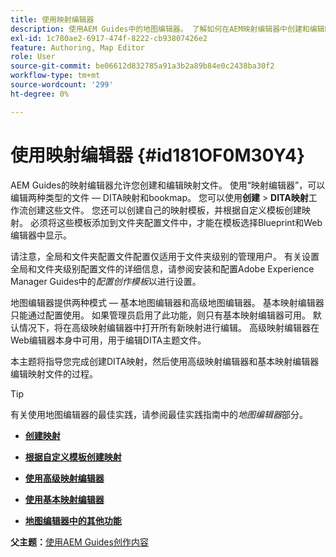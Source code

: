 ```yaml
---
title: 使用映射编辑器
description: 使用AEM Guides中的地图编辑器。 了解如何在AEM映射编辑器中创建和编辑映射文件。
exl-id: 1c780ae2-6917-474f-8222-cb93807426e2
feature: Authoring, Map Editor
role: User
source-git-commit: be06612d832785a91a3b2a89b84e0c2438ba30f2
workflow-type: tm+mt
source-wordcount: '299'
ht-degree: 0%

---
```


# 使用映射编辑器 {#id181OF0M30Y4}

AEM Guides的映射编辑器允许您创建和编辑映射文件。 使用“映射编辑器”，可以编辑两种类型的文件 — DITA映射和bookmap。 您可以使用&#x200B;**创建** \> **DITA映射**&#x200B;工作流创建这些文件。 您还可以创建自己的映射模板，并根据自定义模板创建映射。 必须将这些模板添加到文件夹配置文件中，才能在模板选择Blueprint和Web编辑器中显示。

请注意，全局和文件夹配置文件配置仅适用于文件夹级别的管理用户。 有关设置全局和文件夹级别配置文件的详细信息，请参阅安装和配置Adobe Experience Manager Guides中的&#x200B;*配置创作模板*&#x200B;以进行设置。

地图编辑器提供两种模式 — 基本地图编辑器和高级地图编辑器。 基本映射编辑器只能通过配置使用。 如果管理员启用了此功能，则只有基本映射编辑器可用。 默认情况下，将在高级映射编辑器中打开所有新映射进行编辑。 高级映射编辑器在Web编辑器本身中可用，用于编辑DITA主题文件。

本主题将指导您完成创建DITA映射，然后使用高级映射编辑器和基本映射编辑器编辑映射文件的过程。

>[!TIP]
>
> 有关使用地图编辑器的最佳实践，请参阅最佳实践指南中的&#x200B;*地图编辑器*&#x200B;部分。

- **[创建映射](map-editor-create-map.md)**

- **[根据自定义模板创建映射](create-maps-customized-templates.md)**

- **[使用高级映射编辑器](map-editor-advanced-map-editor.md)**

- **[使用基本映射编辑器](map-editor-basic-map-editor.md)**

- **[地图编辑器中的其他功能](map-editor-other-features.md)**


**父主题：**[&#x200B;使用AEM Guides创作内容](authoring-content-xml-doc.md)

